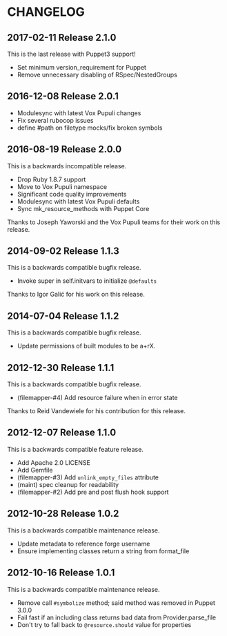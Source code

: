 # CHANGELOG

## 2017-02-11 Release 2.1.0

This is the last release with Puppet3 support!
* Set minimum version_requirement for Puppet
* Remove unnecessary disabling of RSpec/NestedGroups

## 2016-12-08 Release 2.0.1

  * Modulesync with latest Vox Pupuli changes
  * Fix several rubocop issues
  * define #path on filetype mocks/fix broken symbols

## 2016-08-19 Release 2.0.0

This is a backwards incompatible release.

  * Drop Ruby 1.8.7 support
  * Move to Vox Pupuli namespace
  * Significant code quality improvements
  * Modulesync with latest Vox Pupuli defaults
  * Sync mk_resource_methods with Puppet Core


Thanks to Joseph Yaworski and the Vox Pupuli teams for their work on this release.


## 2014-09-02 Release 1.1.3

This is a backwards compatible bugfix release.

  * Invoke super in self.initvars to initialize `@defaults`

Thanks to Igor Galić for his work on this release.


## 2014-07-04 Release 1.1.2

This is a backwards compatible bugfix release.

  * Update permissions of built modules to be a+rX.


## 2012-12-30 Release 1.1.1

This is a backwards compatible bugfix release.

  * (filemapper-#4) Add resource failure when in error state

Thanks to Reid Vandewiele for his contribution for this release.


## 2012-12-07 Release 1.1.0

This is a backwards compatible feature release.

  * Add Apache 2.0 LICENSE
  * Add Gemfile
  * (filemapper-#3) Add `unlink_empty_files` attribute
  * (maint) spec cleanup for readability
  * (filemapper-#2) Add pre and post flush hook support


## 2012-10-28 Release 1.0.2

This is a backwards compatible maintenance release.

  * Update metadata to reference forge username
  * Ensure implementing classes return a string from format_file


## 2012-10-16 Release 1.0.1

This is a backwards compatible maintenance release.

  * Remove call `#symbolize` method; said method was removed in Puppet 3.0.0
  * Fail fast if an including class returns bad data from Provider.parse_file
  * Don't try to fall back to `@resource.should` value for properties
